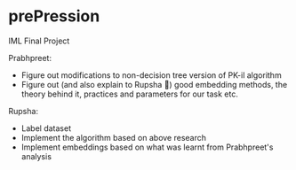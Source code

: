 # prePression
IML Final Project

Prabhpreet:
- Figure out modifications to non-decision tree version of PK-il algorithm
- Figure out (and also explain to Rupsha 🥲) good embedding methods, the theory behind it,  practices and parameters for our task etc.

Rupsha:
- Label dataset
- Implement the algorithm based on above research 
- Implement embeddings based on what was learnt from Prabhpreet's analysis

